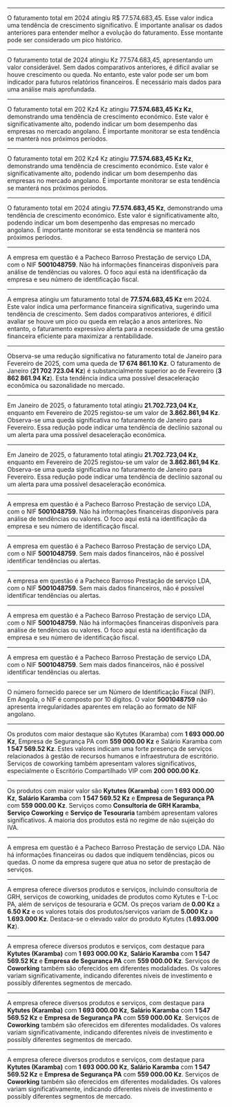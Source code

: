 
---
O faturamento total em 2024 atingiu R$ 77.574.683,45. Esse valor indica uma tendência de crescimento significativo. É importante analisar os dados anteriores para entender melhor a evolução do faturamento. Esse montante pode ser considerado um pico histórico.

---
O faturamento total de 2024 atingiu Kz 77.574.683,45, apresentando um valor considerável. Sem dados comparativos anteriores, é difícil avaliar se houve crescimento ou queda. No entanto, este valor pode ser um bom indicador para futuros relatórios financeiros. É necessário mais dados para uma análise mais aprofundada.

---
O faturamento total em 202 Kz4 Kz atingiu **77.574.683,45 Kz Kz**, demonstrando uma tendência de crescimento económico. Este valor é significativamente alto, podendo indicar um bom desempenho das empresas no mercado angolano. É importante monitorar se esta tendência se manterá nos próximos períodos.

---
O faturamento total em 202 Kz4 Kz atingiu **77.574.683,45 Kz Kz**, demonstrando uma tendência de crescimento económico. Este valor é significativamente alto, podendo indicar um bom desempenho das empresas no mercado angolano. É importante monitorar se esta tendência se manterá nos próximos períodos.

---
O faturamento total em 2024 atingiu **77.574.683,45 Kz**, demonstrando uma tendência de crescimento económico. Este valor é significativamente alto, podendo indicar um bom desempenho das empresas no mercado angolano. É importante monitorar se esta tendência se manterá nos próximos períodos.

---
A empresa em questão é a Pacheco Barroso Prestação de serviço LDA, com o NIF **5001048759**. 
Não há informações financeiras disponíveis para análise de tendências ou valores. 
O foco aqui está na identificação da empresa e seu número de identificação fiscal.

---
A empresa atingiu um faturamento total de **77.574.683,45 Kz** em 2024. Este valor indica uma performance financeira significativa, sugerindo uma tendência de crescimento. Sem dados comparativos anteriores, é difícil avaliar se houve um pico ou queda em relação a anos anteriores. No entanto, o faturamento expressivo alerta para a necessidade de uma gestão financeira eficiente para maximizar a rentabilidade.

---
Observa-se uma redução significativa no faturamento total de Janeiro para Fevereiro de 2025, com uma queda de **17 674 861.10 Kz**. O faturamento de Janeiro (**21 702 723.04 Kz**) é substancialmente superior ao de Fevereiro (**3 862 861.94 Kz**). Esta tendência indica uma possível desaceleração econômica ou sazonalidade no mercado.

---
Em Janeiro de 2025, o faturamento total atingiu **21.702.723,04 Kz**, enquanto em Fevereiro de 2025 registou-se um valor de **3.862.861,94 Kz**. Observa-se uma queda significativa no faturamento de Janeiro para Fevereiro. Essa redução pode indicar uma tendência de declínio sazonal ou um alerta para uma possível desaceleração económica.

---
Em Janeiro de 2025, o faturamento total atingiu **21.702.723,04 Kz**, enquanto em Fevereiro de 2025 registou-se um valor de **3.862.861,94 Kz**. Observa-se uma queda significativa no faturamento de Janeiro para Fevereiro. Essa redução pode indicar uma tendência de declínio sazonal ou um alerta para uma possível desaceleração económica.

---
A empresa em questão é a Pacheco Barroso Prestação de serviço LDA, com o NIF **5001048759**. 
Não há informações financeiras disponíveis para análise de tendências ou valores. 
O foco aqui está na identificação da empresa e seu número de identificação fiscal.

---
A empresa em questão é a Pacheco Barroso Prestação de serviço LDA, com o NIF **5001048759**. 
Sem mais dados financeiros, não é possível identificar tendências ou alertas.

---
A empresa em questão é a Pacheco Barroso Prestação de serviço LDA, com o NIF **5001048759**. 
Sem mais dados financeiros, não é possível identificar tendências ou alertas.

---
A empresa em questão é a Pacheco Barroso Prestação de serviço LDA, com o NIF **5001048759**. 
Não há informações financeiras disponíveis para análise de tendências ou valores. 
O foco aqui está na identificação da empresa e seu número de identificação fiscal.

---
A empresa em questão é a Pacheco Barroso Prestação de serviço LDA, com o NIF **5001048759**. 
Sem mais dados financeiros, não é possível identificar tendências ou alertas.

---
O número fornecido parece ser um Número de Identificação Fiscal (NIF). Em Angola, o NIF é composto por 10 dígitos. O valor **5001048759** não apresenta irregularidades aparentes em relação ao formato de NIF angolano.

---
Os produtos com maior destaque são Kytutes (Karamba) com **1 693 000.00 Kz**, Empresa de Segurança PA com **559 000.00 Kz** e Salário Karamba com **1 547 569.52 Kz**. Estes valores indicam uma forte presença de serviços relacionados à gestão de recursos humanos e infraestrutura de escritório. Serviços de coworking também apresentam valores significativos, especialmente o Escritório Compartilhado VIP com **200 000.00 Kz**.

---
Os produtos com maior valor são **Kytutes (Karamba)** com **1 693 000.00 Kz**, **Salário Karamba** com **1 547 569.52 Kz** e **Empresa de Segurança PA** com **559 000.00 Kz**. Serviços como **Consultoria de GRH Karamba**, **Serviço Coworking** e **Serviço de Tesouraria** também apresentam valores significativos. A maioria dos produtos está no regime de não sujeição do IVA.

---
A empresa em questão é a Pacheco Barroso Prestação de serviço LDA. Não há informações financeiras ou dados que indiquem tendências, picos ou quedas. O nome da empresa sugere que atua no setor de prestação de serviços.

---
A empresa oferece diversos produtos e serviços, incluindo consultoria de GRH, serviços de coworking, unidades de produtos como Kytutes e T-Loc PA, além de serviços de tesouraria e GCM. Os preços variam de **0.00 Kz** a **6.50 Kz** e os valores totais dos produtos/serviços variam de **5.000 Kz** a **1.693.000 Kz**. Destaca-se o elevado valor do produto Kytutes (**1.693.000 Kz**).

---
A empresa oferece diversos produtos e serviços, com destaque para **Kytutes (Karamba)** com **1 693 000.00 Kz**, **Salário Karamba** com **1 547 569.52 Kz** e **Empresa de Segurança PA** com **559 000.00 Kz**. Serviços de **Coworking** também são oferecidos em diferentes modalidades. Os valores variam significativamente, indicando diferentes níveis de investimento e possibly diferentes segmentos de mercado.

---
A empresa oferece diversos produtos e serviços, com destaque para **Kytutes (Karamba)** com **1 693 000.00 Kz**, **Salário Karamba** com **1 547 569.52 Kz** e **Empresa de Segurança PA** com **559 000.00 Kz**. Serviços de **Coworking** também são oferecidos em diferentes modalidades. Os valores variam significativamente, indicando diferentes níveis de investimento e possibly diferentes segmentos de mercado.

---
A empresa oferece diversos produtos e serviços, com destaque para **Kytutes (Karamba)** com **1 693 000.00 Kz**, **Salário Karamba** com **1 547 569.52 Kz** e **Empresa de Segurança PA** com **559 000.00 Kz**. Serviços de **Coworking** também são oferecidos em diferentes modalidades. Os valores variam significativamente, indicando diferentes níveis de investimento e possibly diferentes segmentos de mercado.
